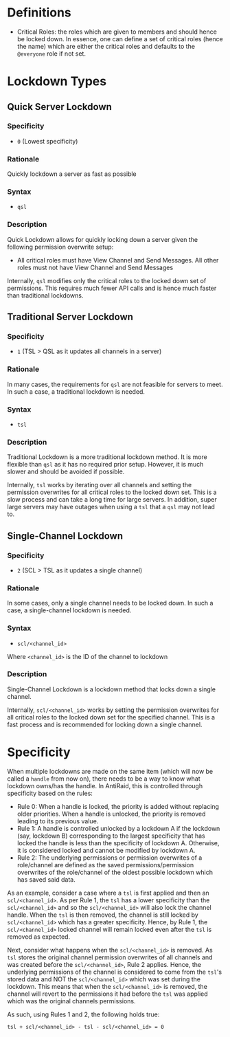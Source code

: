 # Definitions

- Critical Roles: the roles which are given to members and should hence be locked down. In essence, one can define a set of critical roles (hence the name) which are either the critical roles and defaults to the ``@everyone`` role if not set.

# Lockdown Types

## Quick Server Lockdown

### Specificity

- ``0`` (Lowest specificity)

### Rationale

Quickly lockdown a server as fast as possible

### Syntax

- ``qsl``

### Description

Quick Lockdown allows for quickly locking down a server given the following permission overwrite setup:

- All critical roles must have View Channel and Send Messages. All other roles must not have View Channel and Send Messages

Internally, ``qsl`` modifies only the critical roles to the locked down set of permissions. This requires much fewer API calls and is hence much faster than traditional lockdowns.

## Traditional Server Lockdown

### Specificity

- ``1`` (TSL > QSL as it updates all channels in a server)

### Rationale

In many cases, the requirements for ``qsl`` are not feasible for servers to meet. In such a case, a traditional lockdown is needed.

### Syntax

- ``tsl``

### Description

Traditional Lockdown is a more traditional lockdown method. It is more flexible than ``qsl`` as it has no required prior setup. However, it is much slower and should be avoided if possible.

Internally, ``tsl`` works by iterating over all channels and setting the permission overwrites for all critical roles to the locked down set. This is a slow process and can take a long time for large servers. In addition, super large servers may have outages when using a ``tsl`` that a ``qsl`` may not lead to.


## Single-Channel Lockdown

### Specificity

- ``2`` (SCL > TSL as it updates a single channel)

### Rationale

In some cases, only a single channel needs to be locked down. In such a case, a single-channel lockdown is needed.

### Syntax

- ``scl/<channel_id>``

Where ``<channel_id>`` is the ID of the channel to lockdown

### Description

Single-Channel Lockdown is a lockdown method that locks down a single channel. 

Internally, ``scl/<channel_id>`` works by setting the permission overwrites for all critical roles to the locked down set for the specified channel. This is a fast process and is recommended for locking down a single channel.

# Specificity

When multiple lockdowns are made on the same item (which will now be called a ``handle`` from now on), there needs to be a way to know what lockdown owns/has the handle. In AntiRaid, this is controlled through specificity based on the rules:

- Rule 0: When a handle is locked, the priority is added without replacing older priorities. When a handle is unlocked, the priority is removed leading to its previous value.
- Rule 1: A handle is controlled unlocked by a lockdown A if the lockdown (say, lockdown B) corresponding to the largest specificity that has locked the handle is less than the specificity of lockdown A. Otherwise, it is considered locked and cannot be modified by lockdown A.
- Rule 2: The underlying permissions or permission overwrites of a role/channel are defined as the saved permissions/permission overwrites of the role/channel of the oldest possible lockdown which has saved said data.

As an example, consider a case where a ``tsl`` is first applied and then an ``scl/<channel_id>``. As per Rule 1, the ``tsl`` has a lower specificity than the ``scl/<channel_id>`` and so the ``scl/<channel_id>`` will also lock the channel handle. When the ``tsl`` is then removed, the channel is still locked by ``scl/<channel_id>`` which has a greater specificity. Hence, by Rule 1, the ``scl/<channel_id>`` locked channel will remain locked even after the ``tsl`` is removed as expected. 

Next, consider what happens when the ``scl/<channel_id>`` is removed. As ``tsl`` stores the original channel permission overwrites of all channels and was created before the ``scl/<channel_id>``, Rule 2 applies. Hence, the underlying permissions of the channel is considered to come from the ``tsl``'s stored data and NOT the ``scl/<channel_id>`` which was set during the lockdown. This means that when the ``scl/<channel_id>`` is removed, the channel will revert to the permissions it had before the ``tsl`` was applied which was the original channels permissions.

As such, using Rules 1 and 2, the following holds true:

``tsl + scl/<channel_id> - tsl - scl/<channel_id> = 0``
